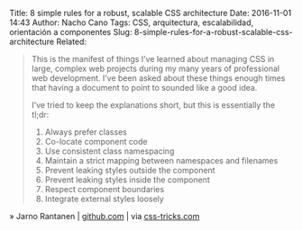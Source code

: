 Title: 8 simple rules for a robust, scalable CSS architecture
Date: 2016-11-01 14:43
Author: Nacho Cano
Tags: CSS, arquitectura, escalabilidad, orientación a componentes
Slug: 8-simple-rules-for-a-robust-scalable-css-architecture
Related:

> This is the manifest of things I’ve learned about managing CSS in large,
> complex web projects during my many years of professional web development.
> I’ve been asked about these things enough times that having a document to
> point to sounded like a good idea.
>
> I’ve tried to keep the explanations short, but this is essentially the tl;dr:
>
> 1. Always prefer classes
> 2. Co-locate component code
> 3. Use consistent class namespacing
> 4. Maintain a strict mapping between namespaces and filenames
> 5. Prevent leaking styles outside the component
> 6. Prevent leaking styles inside the component
> 7. Respect component boundaries
> 8. Integrate external styles loosely

» Jarno Rantanen | [github.com][] | via [css-tricks.com][]

  [github.com]: https://github.com/jareware/css-architecture/blob/master/README.md
    "8 simple rules for a robust, scalable CSS architecture"
  [css-tricks.com]: https://css-tricks.com/8-simple-rules-robust-scalable-css-architecture/
    "CSS-Tricks"
